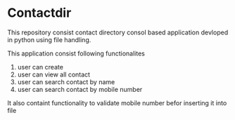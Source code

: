 # Contactdir
This repository consist contact directory consol based application devloped in python using file handling.

This application consist following functionalites
1. user can create 
2. user can view all contact 
3. user can search contact by name 
4. user can search contact by mobile number

It also containt functionality to validate mobile number befor inserting it into file 
